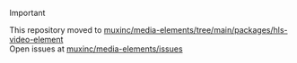 > [!IMPORTANT]  
> This repository moved to [muxinc/media-elements/tree/main/packages/hls-video-element](https://github.com/muxinc/media-elements/tree/main/packages/hls-video-element)  
> Open issues at [muxinc/media-elements/issues](https://github.com/muxinc/media-elements/issues)

